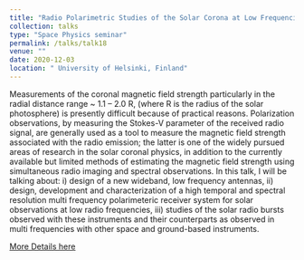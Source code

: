 ```yaml
---
title: "Radio Polarimetric Studies of the Solar Corona at Low Frequencies"
collection: talks
type: "Space Physics seminar"
permalink: /talks/talk18
venue: ""
date: 2020-12-03
location: " University of Helsinki, Finland"
---
```


 Measurements of the coronal magnetic field strength particularly in the radial distance range ~ 1.1 – 2.0 R, (where R is the radius of the solar photosphere) is presently difficult because of practical reasons. Polarization observations, by measuring the Stokes-V parameter of the received radio signal, are generally used as a tool to measure the magnetic field strength associated with the radio emission; the latter is one of the widely pursued areas of research in the solar coronal physics, in addition to the currently available but limited methods of estimating the magnetic field strength using simultaneous radio imaging and spectral observations. In this talk, I will be talking about: i) design of a new wideband, low frequency antennas, ii) design, development and characterization of a high temporal and spectral resolution multi frequency polarimeteric receiver system for solar observations at low radio frequencies, iii) studies of the solar radio bursts observed with these instruments and their counterparts as observed in multi frequencies with other space and ground-based instruments.

<a href="https://blogs.helsinki.fi/spacephysics/space-physics-seminars/">More Details here</a> 